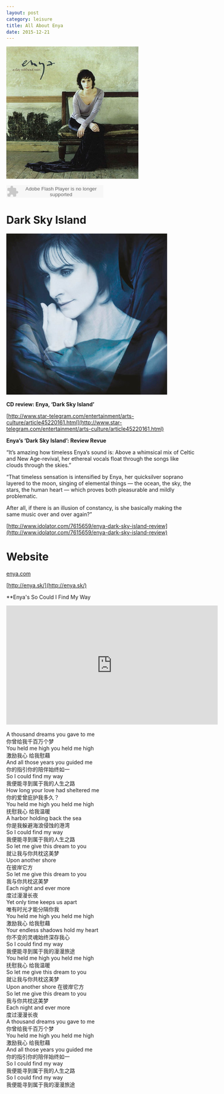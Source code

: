 ```yaml
---
layout: post
category: leisure
title: All About Enya
date: 2015-12-21
---
```


![](/assets/leisure/enya_a_day_withou_rain_cover.jpg)

<embed src="http://www.xiami.com/widget/0_1770856518/singlePlayer.swf" type="application/x-shockwave-flash" width="257" height="33" wmode="transparent">

# Dark Sky Island

![](/assets/leisure/Enya/Enya-Dark-Sky-Island-426x426.jpg)

**CD review: Enya, ‘Dark Sky Island’**

[http://www.star-telegram.com/entertainment/arts-culture/article45220161.html](http://www.star-telegram.com/entertainment/arts-culture/article45220161.html)

**Enya’s ‘Dark Sky Island’: Review Revue**

“It’s amazing how timeless Enya’s sound is: Above a whimsical mix of Celtic and New Age-revival, 
her ethereal vocals float through the songs like clouds through the skies.”


“That timeless sensation is intensified by Enya, her quicksilver soprano layered to the moon, singing of elemental things — the ocean, the sky, the stars, the human heart — which proves both pleasurable and mildly problematic.

After all, if there is an illusion of constancy, is she basically making the same music over and over again?”

[http://www.idolator.com/7615659/enya-dark-sky-island-review](http://www.idolator.com/7615659/enya-dark-sky-island-review)

# Website

[enya.com](enya.com)

[http://enya.sk/](http://enya.sk/)

**Enya's So Could I Find My Way

<iframe width="560" height="315" src="https://www.youtube.com/embed/aLDLpqZdhX0" frameborder="0" allowfullscreen></iframe>

A thousand dreams you gave to me  
你曾给我千百万个梦  
You held me high you held me high  
激励我心 给我慰藉  
And all those years you guided me  
你的指引你的陪伴始终如一  
So I could find my way  
我便能寻到属于我的人生之路  
How long your love had sheltered me  
你的爱曾庇护我多久？  
You held me high you held me high  
抚慰我心 给我温暖  
A harbor holding back the sea  
你是我躲避海浪侵蚀的港湾  
So I could find my way  
我便能寻到属于我的人生之路  
So let me give this dream to you  
就让我与你共枕这美梦  
Upon another shore  
在彼岸它方  
So let me give this dream to you  
我与你共枕这美梦  
Each night and ever more  
度过漫漫长夜  
Yet only time keeps us apart  
唯有时光才能分隔你我  
You held me high you held me high  
激励我心 给我慰藉  
Your endless shadows hold my heart  
你不变的灵魂始终深存我心  
So I could find my way  
我便能寻到属于我的漫漫旅途  
You held me high you held me high  
抚慰我心 给我温暖  
So let me give this dream to you  
就让我与你共枕这美梦  
Upon another shore 
在彼岸它方  
So let me give this dream to you  
我与你共枕这美梦  
Each night and ever more  
度过漫漫长夜  
A thousand dreams you gave to me  
你曾给我千百万个梦  
You held me high you held me high  
激励我心 给我慰藉  
And all those years you guided me  
你的指引你的陪伴始终如一  
So I could find my way  
我便能寻到属于我的人生之路  
So I could find my way   
我便能寻到属于我的漫漫旅途  